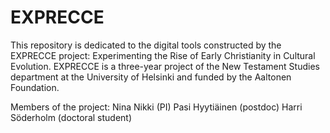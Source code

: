 # EXPRECCE
This repository is dedicated to the digital tools constructed by the EXPRECCE project: Experimenting the Rise of Early Christianity in Cultural Evolution. EXPRECCE is a three-year project of the New Testament Studies department at the University of Helsinki and funded by the Aaltonen Foundation.

Members of the project: 
Nina Nikki (PI)
Pasi Hyytiäinen (postdoc)
Harri Söderholm (doctoral student)
